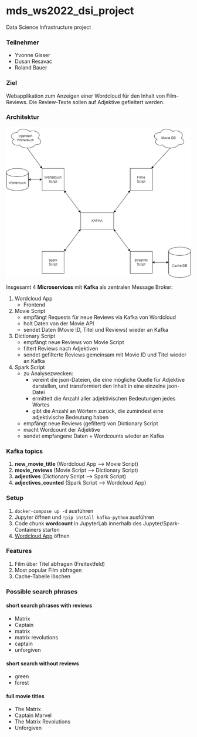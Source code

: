 # mds_ws2022_dsi_project

Data Science Infrastructure project

### Teilnehmer

-   Yvonne Gisser
-   Dusan Resavac
-   Roland Bauer

### Ziel

Webapplikation zum Anzeigen einer Wordcloud für den Inhalt von Film-Reviews.
Die Review-Texte sollen auf Adjektive gefieltert werden.

### Architektur

![Architektur](architecture.png)

Insgesamt 4 **Microservices** mit **Kafka** als zentralen Message Broker:

1. Wordcloud App
    - Frontend
2. Movie Script
    - empfängt Requests für neue Reviews via Kafka von Wordcloud
    - holt Daten von der Movie API
    - sendet Daten (Movie ID, Titel und Reviews) wieder an Kafka
3. Dictionary Script
    - empfängt neue Reviews von Movie Script
    - filtert Reviews nach Adjektiven
    - sendet gefilterte Reviews gemeinsam mit Movie ID und Titel wieder an Kafka
4. Spark Script
    - zu Analysezwecken:
        - vereint die json-Dateien, die eine mögliche Quelle für Adjektive darstellen, und transformiert den Inhalt in eine einzelne json-Datei
        - ermittelt die Anzahl aller adjektivischen Bedeutungen jedes Wortes
        - gibt die Anzahl an Wörtern zurück, die zumindest eine adjektivische Bedeutung haben
    - empfängt neue Reviews (gefiltert) von Dictionary Script
    - macht Wordcount der Adjektive
    - sendet empfangene Daten + Wordcounts wieder an Kafka

### Kafka topics

1. **new_movie_title** (Wordcloud App --> Movie Script)
2. **movie_reviews** (Movie Script --> Dictionary Script)
3. **adjectives** (Dictionary Script --> Spark Script)
4. **adjectives_counted** (Spark Script --> Wordcloud App)

### Setup

1. `docker-compose up -d` ausführen
2. Jupyter öffnen und `!pip install kafka-python` ausführen
3. Code chunk **wordcount** in JupyterLab innerhalb des Jupyter/Spark-Containers starten
4. <a href="http://localhost:8501/" target="_blank">Wordcloud App</a> öffnen

### Features

1. Film über Titel abfragen (Freitextfeld)
2. Most popular Film abfragen
3. Cache-Tabelle löschen

### Possible search phrases

#### short search phrases with reviews

-   Matrix
-   Captain
-   matrix
-   matrix revolutions
-   captain
-   unforgiven

#### short search without reviews

-   green
-   forest

#### full movie titles

-   The Matrix
-   Captain Marvel
-   The Matrix Revolutions
-   Unforgiven
